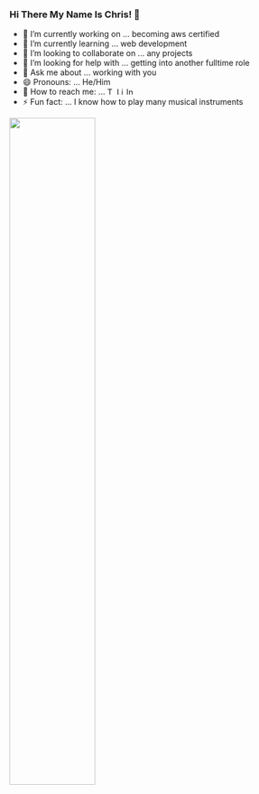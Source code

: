 ### Hi There My Name Is Chris! 👋

<!--
**chriswill88/chriswill88** is a ✨ _special_ ✨ repository because its `README.md` (this file) appears on your GitHub profile.
-->
- 🔭 I’m currently working on ... becoming aws certified
- 🌱 I’m currently learning ... web development
- 👯 I’m looking to collaborate on ... any projects
- 🤔 I’m looking for help with ... getting into another fulltime role
- 💬 Ask me about ... working with you
- 😄 Pronouns: ... He/Him
- :love_letter: How to reach me: ... [<img align="" alt="Twitter" width="13px" src="https://cdn.jsdelivr.net/npm/simple-icons@v3/icons/twitter.svg" />][twitter] 
[<img align="" alt="LinkedIn" width="13px" src="https://cdn.jsdelivr.net/npm/simple-icons@v3/icons/linkedin.svg" />][linkedin]
[<img align="" alt="Instagram" width="13px" src="https://cdn.jsdelivr.net/npm/simple-icons@v3/icons/instagram.svg" />][instagram]
- ⚡ Fun fact: ... I know how to play many musical instruments

<!--
 <img align="left" width="55%" src="https://github-readme-stats.vercel.app/api?username=chriswill88&show_icons=true&theme=light&line_height=27" alt="Christian's github stats"/>
-->
<img align="left" width="55%" src="https://github-readme-stats.vercel.app/api/top-langs/?username=chriswill88&theme=light"/>


<!--
### Connect with me:
[<img align="left" alt="websit" width="22px" src="https://raw.githubusercontent.com/iconic/open-iconic/master/svg/globe.svg" />][website]
-->





<!--
[website]: https://codeSTACKr.com
-->
[email]: christian.williams@holbertonschool.com
[twitter]: https://twitter.com/ChrisWill79
[instagram]: https://instagram.com/chris_will88
[linkedin]: https://linkedin.com/in/christian--williams/

